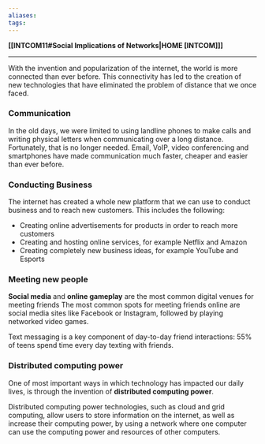 ```yaml
---
aliases:
tags:
---
```

**[[INTCOM11#Social Implications of Networks|HOME [INTCOM]]]**

---
With the invention and popularization of the internet, the world is more connected than ever before. This connectivity has led to the creation of new technologies that have eliminated the problem of distance that we once faced.

### Communication
In the old days, we were limited to using landline phones to make calls and writing physical letters when communicating over a long distance. Fortunately, that is no longer needed. Email, VoIP, video conferencing and smartphones have made communication much faster, cheaper and easier than ever before.
### Conducting Business
The internet has created a whole new platform that we can use to conduct business and to reach new customers. This includes the following:
-   Creating online advertisements for products in order to reach more customers
-   Creating and hosting online services, for example Netflix and Amazon
-   Creating completely new business ideas, for example YouTube and Esports
### Meeting new people
**Social media** and **online gameplay** are the most common digital venues for meeting friends The most common spots for meeting friends online are social media sites like Facebook or Instagram, followed by playing networked video games.

Text messaging is a key component of day-to-day friend interactions: 55% of teens spend time every day texting with friends.
### Distributed computing power
One of most important ways in which technology has impacted our daily lives, is through the invention of **distributed computing power**.

Distributed computing power technologies, such as cloud and grid computing, allow users to store information on the internet, as well as increase their computing power, by using a network where one computer can use the computing power and resources of other computers.